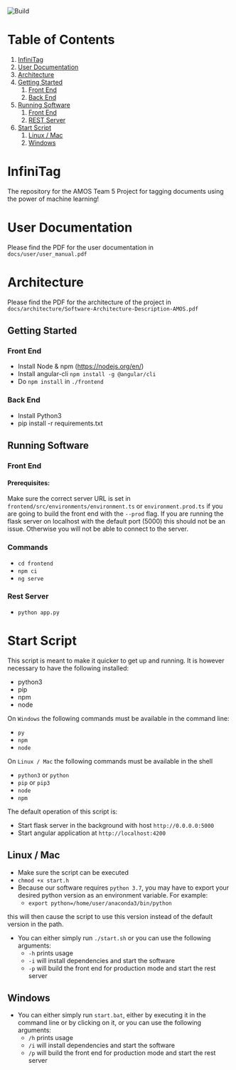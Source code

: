 
![Build](https://travis-ci.com/AMOS-5/infinitag.svg?branch=master)

# Table of Contents
1. [InfiniTag](#infinitag)
2. [User Documentation](#user-documentation)
3. [Architecture](#architecture)
4. [Getting Started](#getting-started)
    1. [Front End](#frontend)
    2. [Back End](#backend)
5. [Running Software](#running-software)
    1. [Front End](#running-software-frontend)
    2. [REST Server](#running-backend)
6. [Start Script](#start-script)
    1. [Linux / Mac](#start-script-linux)
    2. [Windows](#start-script-windows)

<a name="infinitag"></a>
# InfiniTag
The repository for the AMOS Team 5 Project for tagging
documents using the power of machine learning!

<a name="user-documentation"></a>
# User Documentation
Please find the PDF for the user documentation in `docs/user/user_manual.pdf`

<a name="architecture"></a>
# Architecture
Please find the PDF for the architecture of the project in `docs/architecture/Software-Architecture-Description-AMOS.pdf`

<a name="getting-started"></a>
## Getting Started

<a name="frontend"></a>
### Front End
- Install Node & npm (https://nodejs.org/en/)
- Install angular-cli  `npm install -g @angular/cli`
- Do `npm install` in `./frontend`

<a name="backend"></a>
### Back End
- Install Python3
- pip install -r requirements.txt

<a name="running-software"></a>
## Running Software

<a name="running-software-frontend"></a>
### Front End
#### Prerequisites:
Make sure the correct server URL is set in `frontend/src/environments/environment.ts` or `environment.prod.ts`
if you are going to build the front end with the `--prod` flag. If you are
running the flask server on localhost with the default port (5000) this
should not be an issue. Otherwise you will not be able to connect
to the server.

### Commands

- `cd frontend`
- `npm ci`
- `ng serve`

<a name="running-backend"></a>
### Rest Server
- `python app.py`

<a name="start-script"></a>
# Start Script
This script is meant to make it quicker to get up and running. It is
however necessary to have the following installed:
- python3
- pip
- npm
- node

On `Windows` the following commands must be available in the command line:
- `py`
- `npm`
- `node`

On `Linux / Mac` the following commands must be available in the shell
- `python3` or `python`
- `pip` or `pip3`
- `node`
- `npm`

The default operation of this script is:
- Start flask server in the background with host `http://0.0.0.0:5000`
- Start angular application at `http://localhost:4200`

<a name="start-script-linux"></a>
## Linux / Mac
- Make sure the script can be executed
- `chmod +x start.h`
- Because our software requires `python 3.7`, you may have to export your
desired python version as an environment variable. For example:
    - `export python=/home/user/anaconda3/bin/python`

this will then cause the script to use this version instead of the default
version in the path.
- You can either simply run `./start.sh` or you can use the following arguments:
    - `-h` prints usage
    - `-i` will install dependencies and start the software
    - `-p` will build the front end for production mode and start the rest server

<a name="start-script-windows"></a>
## Windows
- You can either simply run `start.bat`, either by executing it in the command line or by clicking on it,
or you can use the following arguments:
    - `/h` prints usage
    - `/i` will install dependencies and start the software
    - `/p` will build the front end for production mode and start the rest server

